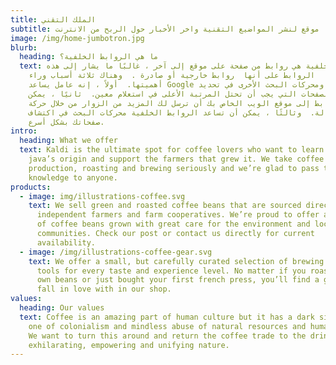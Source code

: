 ```yaml
---
title: الملك التقني
subtitle: موقع لنشر المواضيع التقنية واخر الأخبار حول الربح من الانترنت
image: /img/home-jumbotron.jpg
blurb:
  heading: ما هي الروابط الخلفية؟
  text: الروابط الخلفية هي روابط من صفحة على موقع إلى آخر ، غالبًا ما يشار إلى هذه
    الروابط على أنها  روابط خارجية أو صادرة .  وهناك ثلاثة أسباب وراء
    أهميتها.  أولاً ، إنه عامل يساعد Google ومحركات البحث الأخرى في تحديد
    الصفحات التي يجب أن تحتل المرتبة الأعلى في استعلام معين.  ثانيًا ، يمكن
    للروابط إلى موقع الويب الخاص بك أن ترسل لك المزيد من الزوار من خلال حركة
    الإحالة.  وثالثًا ، يمكن أن تساعد الروابط الخلفية محركات البحث في اكتشاف
    صفحاتك بشكل أسرع.
intro:
  heading: What we offer
  text: Kaldi is the ultimate spot for coffee lovers who want to learn about their
    java’s origin and support the farmers that grew it. We take coffee
    production, roasting and brewing seriously and we’re glad to pass that
    knowledge to anyone.
products:
  - image: img/illustrations-coffee.svg
    text: We sell green and roasted coffee beans that are sourced directly from
      independent farmers and farm cooperatives. We’re proud to offer a variety
      of coffee beans grown with great care for the environment and local
      communities. Check our post or contact us directly for current
      availability.
  - image: /img/illustrations-coffee-gear.svg
    text: We offer a small, but carefully curated selection of brewing gear and
      tools for every taste and experience level. No matter if you roast your
      own beans or just bought your first french press, you’ll find a gadget to
      fall in love with in our shop.
values:
  heading: Our values
  text: Coffee is an amazing part of human culture but it has a dark side too –
    one of colonialism and mindless abuse of natural resources and human lives.
    We want to turn this around and return the coffee trade to the drink’s
    exhilarating, empowering and unifying nature.
---
```


